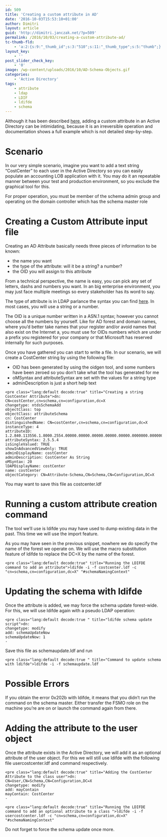 ```yaml
---
id: 509
title: 'Creating a custom attribute in AD'
date: '2016-10-03T15:53:10+01:00'
author: Dimitri
layout: article
guid: 'http://dimitri.janczak.net/?p=509'
permalink: /2016/10/03/creating-a-custom-attribute-ad/
tc-thumb-fld:
    - 'a:2:{s:9:"_thumb_id";s:3:"510";s:11:"_thumb_type";s:5:"thumb";}'
layout_key:
    - ''
post_slider_check_key:
    - '0'
image: /wp-content/uploads/2016/10/AD-Schema-Objects.gif
categories:
    - 'Active Directory'
tags:
    - attribute
    - ldap
    - LDIF
    - ldifde
    - schema
---
```


Although it has been described [here](https://technet.microsoft.com/en-us/magazine/2008.05.schema.aspx), adding a custom attribute in an Active Directory can be intimidating, because it is an irreversible operation and documentation shows a full example which is not detailed step-by-step.

# Scenario

In our very simple scenario, imagine you want to add a text string “CostCenter” to each user in the Active Directory so you can easily populate an accounting LOB application with it. You may do it an repeatable manner between your test and production environment, so you exclude the graphical tool for this.

For proper operation, you must be member of the schema admin group and operating on the domain controller which has the schema master role

# Creating a Custom Attribute input file

Creating an AD Attribute basically needs three pieces of information to be known:

- the name you want
- the type of the attribute: will it be a string? a number?
- the OID you will assign to this attribute

From a technical perspective, the name is easy, you can pick any set of letters, dashs and numbers you want. In an big enterprise environment, you may just face multiple meetings so every stakeholder has its word to say.

The type of attribute is in LDAP parlance the syntax you can find [here](https://technet.microsoft.com/en-us/library/cc961740.aspx). In most cases, you will use a string or a number.

The OID is a unique number written in a ASN.1 syntax; however you cannot choose all the numbers by yourself. Like for AD forest and domain names, where you’d better take names that your register and/or avoid names that also exist on the Internet a, you must use for OIDs numbers which are under a prefix you registered for your company or that Microsoft has reserved internally for such purposes.

Once you have gathered you can start to write a file. In our scenario, we will create a CostCenter string by using the following file:

- OID has been generated by using the oidgen tool, and some numbers have been zeroed so you don’t take what the tool has generated for me
- oMSyntax and attributeSyntax are set with the values for a string type
- adminDescription is just a short help text

```
<pre class="lang:default decode:true" title="Creating a string CostCenter Attribute">dn: CN=costCenter,cn=schema,cn=configuration,dc=X
changetype: ntdsSchemaAdd
objectClass: top
objectClass: attributeSchema
cn: CostCenter
distinguishedName: CN=costCenter,cn=schema,cn=configuration,dc=X
instanceType: 4
attributeID: 1.2.840.113556.1.8000.2554.00000.00000.00000.00000.00000.0000000.000000.2.2
attributeSyntax: 2.5.5.4
isSingleValued: TRUE
showInAdvancedViewOnly: TRUE
adminDisplayName: costCenter
adminDescription: CostCenter As String
oMSyntax: 20
lDAPDisplayName: costCenter
name: costCenter
objectCategory: CN=Attribute-Schema,CN=Schema,CN=Configuration,DC=X
```

You may want to save this file as costcenter.ldf

# Running a custom attribute creation command

The tool we’ll use is ldifde you may have used to dump existing data in the past. This time we will use the import feature.

As you may have seen in the previous snippet, nowhere we do specify the name of the forest we operate on. We will use the macro substitution feature of ldifde to replace the DC=X by the name of the forest.

```
<pre class="lang:default decode:true" title="Running the LDIFDE command to add an attribute">ldifde -i -f costcenter.ldf -c "cn=schema,cn=configuration,dc=X" "#schemaNamingContext"
```

# Updating the schema with ldifde

Once the attribute is added, we may force the schema update forest-wide. For this, we will use ldifde again with a pseudo LDAP operation:

```
<pre class="lang:default decode:true " title="ldifde schema update script">dn: 
changetype: modify
add: schemaUpdateNow
schemaUpdateNow: 1
-
```

Save this file as schemaupdate.ldf and run

```
<pre class="lang:default decode:true " title="Command to update schema with ldifde">ldifde -i -f schemaupdate.ldf
```

# Possible Errors

If you obtain the error 0x202b with ldifde, it means that you didn’t run the command on the schema master. Either transfer the FSMO role on the machine you’re are on or launch the command again from there.

# Adding the attribute to the user object

Once the attribute exists in the Active Directory, we will add it as an optional attribute of the user object. For this we will still use ldifde with the following file usercostcenter.ldf and command respectively.

```
<pre class="lang:default decode:true" title="Adding the CostCenter Attribute to the class user">dn: CN=User,CN=Schema,CN=Configuration,DC=X
changetype: modify
add: mayContain
mayContain: CostCenter
-
```

```
<pre class="lang:default decode:true" title="Running the LDIFDE command to add an optional attribute to a class ">ldifde -i -f usercostcenter.ldf -c "cn=schema,cn=configuration,dc=X" "#schemaNamingContext"
```

Do not forget to force the schema update once more.